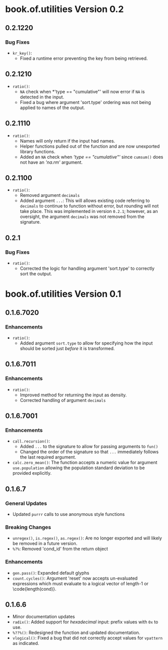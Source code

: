 # book.of.utilities Version 0.2
## 0.2.1220
### Bug Fixes
- `kr_key()`:
  - Fixed a runtime error preventing the key from being retrieved.

## 0.2.1210
- `ratio()`:
  - `NA` check when *'type == "cumulative"' will now error if `NA` is detected in the input.
  - Fixed a bug where argument 'sort.type' ordering was not being applied to names of the output.
  
## 0.2.1110
- `ratio()`:
  - Names will only return if the input had names.
  - Helper functions pulled out of the function and are now unexported library functions.
  - Added an `NA` check when *'type == "cumulative"'* since `cumsum()` does not have an *'na.rm'* argument.
  
## 0.2.1100
- `ratio()`:
  - Removed argument `decimals` 
  - Added argument `...`: This will allows existing code referring to `decimals` to continue to function without error, but rounding will not take place. This was implemented in version `0.2.1`; however, as an oversight, the argument `decimals` was not removed from the signature.

## 0.2.1
### Bug Fixes
- `ratio()`:
   - Corrected the logic for handling argument 'sort.type' to correctly sort the output.

# book.of.utilities Version 0.1
## 0.1.6.7020
### Enhancements
- `ratio()`: 
   - Added argument `sort.type` to allow for specifying how the input should be sorted just *before* it is transformed.

## 0.1.6.7011
### Enhancements
- `ratio()`: 
   - Improved method for returning the input as density.
   - Corrected handling of argument `decimals`

## 0.1.6.7001
### Enhancements
- `call.recursion()`: 
   - Added `...` to the signature to allow for passing arguments to `fun()`
   - Changed the order of the signature so that `...` immediately follows the last required argument.
- `calc.zero_mean()`: The function accepts a numeric value for argument `use.population` allowing the population standard deviation to be provided explicitly.

## 0.1.6.7
### General Updates
- Updated `purrr` calls to use anonymous style functions

### Breaking Changes
- `unregex()`, `is.regex()`, `as.regex()`: Are no longer exported and will likely be removed in a future version.
- `%?%`: Removed 'cond_id' from the return object

### Enhancements
- `gen.pass()`: Expanded default glyphs
- `count.cycles()`: Argument 'reset' now accepts un-evaluated expressions which must evaluate to a logical vector of length-1 or \code{length(cond)}.

## 0.1.6.6
- Minor documentation updates
- `radix()`: Added support for *hexadecimal* input: prefix values with `0x` to use.
- `%??%()`: Redesigned the function and updated documentation.
- `vlogical()`: Fixed a bug that did not correctly accept values for `vpattern` as indicated.

